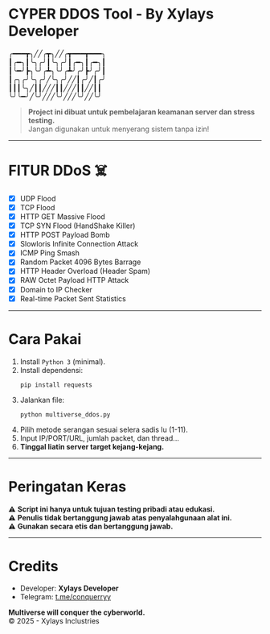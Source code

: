 # CYPER DDOS Tool - By Xylays Developer

╭━━━┳╮╱╱╭┳╮╱╱╭┳━━━┳━━━╮  
┃╭━╮┃╰╮╭╯┃╰╮╭╯┃╭━╮┃╭━╮┃  
┃╰━╯┣╮╰╯╭┻╮╰╯╭┻╯╭╯┣╯╭╯┃  
┃╭╮╭╯╰╮╭╯╱╰╮╭╯╱╱┃╭╯╱┃╭╯  
┃┃┃╰╮╱┃┃╱╱╱┃┃╱╱╱┃┃╱╱┃┃  
╰╯╰━╯╱╰╯╱╱╱╰╯╱╱╱╰╯╱╱╰╯  

> **Project ini dibuat untuk pembelajaran keamanan server dan stress testing.**  
> Jangan digunakan untuk menyerang sistem tanpa izin!

---

# FITUR DDoS ☠️
- [x] UDP Flood
- [x] TCP Flood
- [x] HTTP GET Massive Flood
- [x] TCP SYN Flood (HandShake Killer)
- [x] HTTP POST Payload Bomb
- [x] Slowloris Infinite Connection Attack
- [x] ICMP Ping Smash
- [x] Random Packet 4096 Bytes Barrage
- [x] HTTP Header Overload (Header Spam)
- [x] RAW Octet Payload HTTP Attack
- [x] Domain to IP Checker
- [x] Real-time Packet Sent Statistics

---

# Cara Pakai  
1. Install `Python 3` (minimal).
2. Install dependensi:
    ```
    pip install requests
    ```
3. Jalankan file:
    ```
    python multiverse_ddos.py
    ```
4. Pilih metode serangan sesuai selera sadis lu (1-11).
5. Input IP/PORT/URL, jumlah packet, dan thread...  
6. **Tinggal liatin server target kejang-kejang.**

---

# Peringatan Keras
⚠️ **Script ini hanya untuk tujuan testing pribadi atau edukasi.**  
⚠️ **Penulis tidak bertanggung jawab atas penyalahgunaan alat ini.**  
⚠️ **Gunakan secara etis dan bertanggung jawab.**

---

# Credits  
- Developer: **Xylays Developer**  
- Telegram: [t.me/conquerryy](https://t.me/conquerryy)

**Multiverse will conquer the cyberworld.**  
© 2025 - Xylays Inclustries